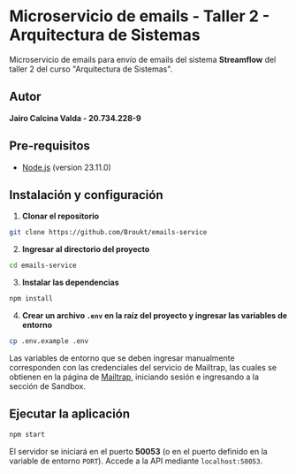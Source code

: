 # Microservicio de emails - Taller 2 - Arquitectura de Sistemas

Microservicio de emails para envío de emails del sistema **Streamflow** del taller 2 del curso "Arquitectura de Sistemas".

## Autor

**Jairo Calcina Valda - 20.734.228-9**

## Pre-requisitos

- [Node.js](https://nodejs.org/es/) (version 23.11.0)

## Instalación y configuración

1. **Clonar el repositorio**

```bash
git clone https://github.com/Broukt/emails-service
```

2. **Ingresar al directorio del proyecto**

```bash
cd emails-service
```

3. **Instalar las dependencias**

```bash
npm install
```

4. **Crear un archivo `.env` en la raíz del proyecto y ingresar las variables de entorno**

```bash
cp .env.example .env
```

Las variables de entorno que se deben ingresar manualmente corresponden con las credenciales del servicio de Mailtrap, las cuales se obtienen en la página de [Mailtrap](https://mailtrap.io/), iniciando sesión e ingresando a la sección de Sandbox.

## Ejecutar la aplicación

```bash
npm start
```

El servidor se iniciará en el puerto **50053** (o en el puerto definido en la variable de entorno `PORT`). Accede a la API mediante `localhost:50053`.